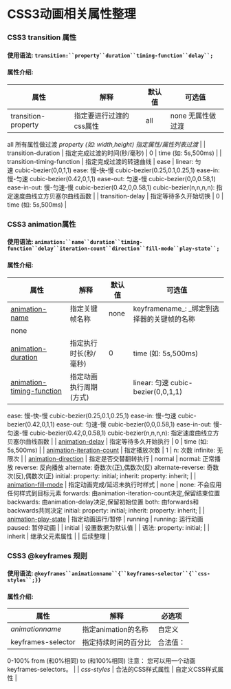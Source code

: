 # CSS3动画相关属性整理

### CSS3 transition 属性
#### 使用语法: `transition:``property``duration``timing-function``delay``;`
#### 属性介绍:
| 属性 | 解释 | 默认值 | 可选值 |
| --- | --- | --- | --- |
| transition-property | 指定要进行过渡的css属性 | all | none 无属性做过渡
all 所有属性做过渡
_property (如: _width,height_) 指定属性/属性列表过渡_ |
| transition-duration | 指定完成过渡的时间(秒/毫秒) | 0 | time (如: 5s,500ms) |
| transition-timing-function | 指定完成过渡的转速曲线 | ease | linear: 匀速 cubic-bezier(0,0,1,1)
ease: 慢-快-慢 cubic-bezier(0.25,0.1,0.25,1)
ease-in: 慢-匀速 cubic-bezier(0.42,0,1,1)
ease-out: 匀速-慢 cubic-bezier(0,0,0.58,1)
ease-in-out: 慢-匀速-慢 cubic-bezier(0.42,0,0.58,1)
cubic-bezier(n,n,n,n): 指定速度曲线立方贝塞尔曲线函数 |
| transition-delay | 指定等待多久开始切换 | 0 | time (如: 5s,500ms) |

### CSS3 animation属性
#### 使用语法: `animation:``name``duration``timing-function``delay``iteration-count``direction``fill-mode``play-state``;`
#### 属性介绍:
| 属性 | 解释 | 默认值 | 可选值 |
| --- | --- | --- | --- |
| [animation-name](https://www.runoob.com/cssref/css3-pr-animation-name.html) | 指定关键帧名称 | none | keyframename_: _绑定到选择器的关键帧的名称
none |
| [animation-duration](https://www.runoob.com/cssref/css3-pr-animation-duration.html) | 指定执行时长(秒/毫秒) | 0 | time (如: 5s,500ms) |
| [animation-timing-function](https://www.runoob.com/cssref/css3-pr-animation-timing-function.html) | 指定动画执行周期(方式) |  | linear: 匀速 cubic-bezier(0,0,1,1)
ease: 慢-快-慢 cubic-bezier(0.25,0.1,0.25,1)
ease-in: 慢-匀速 cubic-bezier(0.42,0,1,1)
ease-out: 匀速-慢 cubic-bezier(0,0,0.58,1)
ease-in-out: 慢-匀速-慢 cubic-bezier(0.42,0,0.58,1)
cubic-bezier(n,n,n,n): 指定速度曲线立方贝塞尔曲线函数 |
| [animation-delay](https://www.runoob.com/cssref/css3-pr-animation-delay.html) | 指定等待多久开始执行 | 0 | time (如: 5s,500ms) |
| [animation-iteration-count](https://www.runoob.com/cssref/css3-pr-animation-iteration-count.html) | 指定播放次数 | 1 | n: 次数
infinite: 无限次 |
| [animation-direction](https://www.runoob.com/cssref/css3-pr-animation-direction.html) | 指定是否交替翻转执行 | normal | normal: 正常播放
reverse: 反向播放
alternate: 奇数次(正),偶数次(反)
alternate-reverse: 奇数次(反),偶数次(正)
initial: property: initial;
inherit: property: inherit; |
| [animation-fill-mode](https://www.runoob.com/cssref/css3-pr-animation-fill-mode.html) | 指定动画完成/延迟未执行时样式 | none | none: 不会应用任何样式到目标元素
forwards: 由animation-iteration-count决定,保留结束位置
backwards: 由animation-delay决定,保留初始位置
both: 由forwards和backwards共同决定
initial: property: initial;
inherit: property: inherit; |
| [animation-play-state](https://www.runoob.com/cssref/css3-pr-animation-play-state.html) | 指定动画运行/暂停 | running | running: 运行动画
paused: 暂停动画 |
| initial | 设置数据为默认值 |  | 语法: property: initial; |
| inherit | 继承父元素属性 |  | 后续整理 |

### CSS3 @keyframes 规则
#### 使用语法: `@keyframes``animationname``{``keyframes-selector``{``css-styles``;}}`
#### 属性介绍:
| 属性 | 解释 | 必选项 |
| --- | --- | --- |
| _animationname_ | 指定animation的名称 | 自定义 |
| keyframes-selector | 指定持续时间的百分比 | 合法值： 
0-100% 
from (和0%相同) 
to (和100%相同) 
注意： 您可以用一个动画keyframes-selectors。 |
| _css-styles_ | 合法的CSS样式属性 | 自定义CSS样式属性 |



